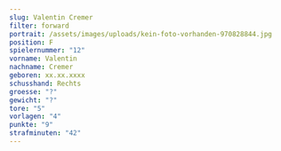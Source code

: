```yaml
---
slug: Valentin Cremer
filter: forward
portrait: /assets/images/uploads/kein-foto-vorhanden-970828844.jpg
position: F
spielernummer: "12"
vorname: Valentin
nachname: Cremer
geboren: xx.xx.xxxx
schusshand: Rechts
groesse: "?"
gewicht: "?"
tore: "5"
vorlagen: "4"
punkte: "9"
strafminuten: "42"
---
```


